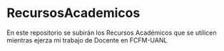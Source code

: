 # RecursosAcademicos
En este repositorio se subirán los Recursos Académicos que se utilicen mientras ejerza mi trabajo de Docente en FCFM-UANL
